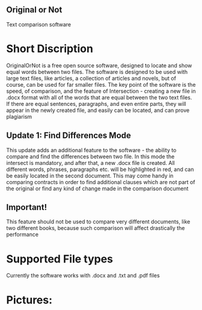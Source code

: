 ## Original or Not

Text comparison software

# Short Discription

OriginalOrNot is a free open source software, designed to locate and show equal words between two files. The 
software is designed to be used with large text files, like articles, a collection of articles and novels, but of 
course, can be used for far smaller files. The key point of the software is the speed, of comparison, and the 
feature of Intersection - creating a new file in .docx format with all of the words that are equal between the two 
text files. If there are equal sentences, paragraphs, and even entire parts, they will appear in the newly created 
file, and easily can be located, and can prove plagiarism

## Update 1: Find Differences Mode
This update adds an additional feature to the software - the ability to compare and find the differences between two file. In this mode the intersect is mandatory, and after that, a new .docx file is created. All different words, phrases, paragraphs etc. will be highlighted in red, and can be easily located in the second document. This may come handy in comparing contracts in order to find additional clauses which are not part of the original or find any kind of change made in the comparison document
## Important! 
This feature should not be used to compare very different documents, like two different books, because such comparison will affect drastically the performance

# Supported File types

Currently the software works with .docx and .txt and .pdf files

# Pictures:


